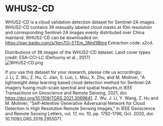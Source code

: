 # WHUS2-CD
WHUS2-CD is a cloud validation detection dataset for Sentinel-2A images.
WHUS2-CD contains 36 manually labeled cloud masks at 10m resolution and corresponding Sentinel-2A images evenly distributed over China mainland.
WHUS2-CD can be downloaded on: https://pan.baidu.com/s/1ien7Oi-5TEm_3Nrd1lBIzg Extraction code: s2cd.

Distributions of 36 images of the WHUS2-CD dataset. Land cover types credit: ESA-CCI-LC (Defourny et al., 2017).    
![WHUS2-CD.png](https://i.loli.net/2021/03/28/5jZLzaeKwONVPMg.png)  

If you use this dataset for your research, please cite us accordingly:  
J. Li, Z. Wu, Z. Hu, C. Jian, S. Luo, L. Mou, X. Zhu, and M. Molinier, "A lightweight deep learning based cloud detection method for Sentinel-2A imagery fusing multi-scale spectral and spatial features,in IEEE Transactions on Geoscience and Remote Sensing, 2021, doi: https://doi.org/10.1109/TGRS.2021.3069641.
Z. Wu, J. Li, Y. Wang, Z. Hu and M. Molinier, "Self-Attentive Generative Adversarial Network for Cloud Detection in High Resolution Remote Sensing Images," in IEEE Geoscience and Remote Sensing Letters, vol. 17, no. 10, pp. 1792-1796, Oct. 2020, doi: 10.1109/LGRS.2019.2955071.

